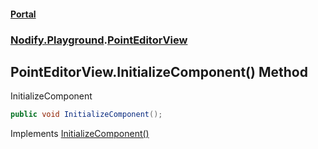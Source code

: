 #### [Portal](index.md 'index')
### [Nodify.Playground](Nodify.Playground.md 'Nodify.Playground').[PointEditorView](PointEditorView.md 'Nodify.Playground.PointEditorView')

## PointEditorView.InitializeComponent() Method

InitializeComponent

```csharp
public void InitializeComponent();
```

Implements [InitializeComponent()](https://docs.microsoft.com/en-us/dotnet/api/System.Windows.Markup.IComponentConnector.InitializeComponent 'System.Windows.Markup.IComponentConnector.InitializeComponent')